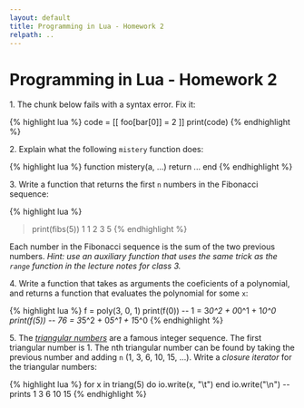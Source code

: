 ```yaml
---
layout: default
title: Programming in Lua - Homework 2
relpath: ..
---
```


Programming in Lua - Homework 2
===============================

1\. The chunk below fails with a syntax error. Fix it:

{% highlight lua %}
code = [[
  foo[bar[0]] = 2
]]
print(code)
{% endhighlight %}

2\. Explain what the following `mistery` function does:

{% highlight lua %}
function mistery(a, ...)
  return ...
end
{% endhighlight %}

3\. Write a function that returns the first `n` numbers in
the Fibonacci sequence:

{% highlight lua %}
> print(fibs(5))
> 1    1    2    3    5	
{% endhighlight %}

Each number in the Fibonacci sequence is the sum of the two
previous numbers. *Hint: use an auxiliary function that uses
the same trick as the `range` function in the lecture notes
for class 3.*

4\. Write a function that takes as arguments the coeficients
of a polynomial, and returns a function that evaluates the polynomial
for some `x`:

{% highlight lua %}
f = poly(3, 0, 1)
print(f(0)) -- 1 = 3*0^2 + 0*0^1 + 1*0^0
print(f(5)) -- 76 = 3*5^2 + 0*5^1 + 1*5^0
{% endhighlight %}

5\. The [*triangular numbers*](http://en.wikipedia.org/wiki/Triangular_number)
are a famous integer sequence. The first triangular number is 1. The nth
triangular number can be found by taking the previous number and adding `n`
(1, 3, 6, 10, 15, ...). Write a *closure iterator* for the triangular numbers:

{% highlight lua %}
for x in triang(5) do
  io.write(x, "\t")
end
io.write("\n")
-- prints    1    3    6    10    15
{% endhighlight %}
 
